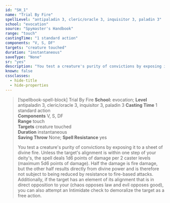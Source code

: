 ```yaml
---
id: "SH_1"
name: "Trial By Fire"
spellLevel: "antipaladin 3, cleric/oracle 3, inquisitor 3, paladin 3"
school: "evocation"
source: "Spymaster's Handbook"
range: "touch"
castingTime: "1 standard action"
components: "V, S, DF"
targets: "creature touched"
duration: "instantaneous"
saveType: "None"
sr: "yes"
description: "You test a creature's purity of convictions by exposing it to a sheet of divine fire. Unless the target's alignment is within one step of your deity's, the spell deals 1d6 points of damage per 2 caster levels (maximum 5d6 points of damage). Half the damage is fire damage, but the other half results directly from divine power and is therefore not subject to being reduced by resistance to fire-based attacks. Additionally, if the target has an element of its alignment that is in direct opposition to your (chaos opposes law and evil opposes good), you can also attempt an Intimidate check to demoralize the target as a free action."
known: false
cssclasses:
  - hide-title
  - hide-properties
---
```


> [!spellbook-spell-block] Trial By Fire
> **School:** evocation; **Level** antipaladin 3, cleric/oracle 3, inquisitor 3, paladin 3
> **Casting Time** 1 standard action  
> **Components** V, S, DF  
> **Range** touch  
> **Targets** creature touched  
> **Duration** instantaneous  
> **Saving Throw** None; **Spell Resistance** yes
> 
> You test a creature's purity of convictions by exposing it to a sheet of divine fire. Unless the target's alignment is within one step of your deity's, the spell deals 1d6 points of damage per 2 caster levels (maximum 5d6 points of damage). Half the damage is fire damage, but the other half results directly from divine power and is therefore not subject to being reduced by resistance to fire-based attacks. Additionally, if the target has an element of its alignment that is in direct opposition to your (chaos opposes law and evil opposes good), you can also attempt an Intimidate check to demoralize the target as a free action.
